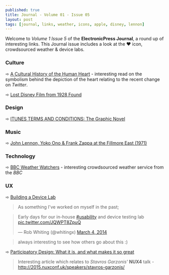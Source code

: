 ```yaml
---
published: true
title: Journal - Volume 01 - Issue 05
layout: post
tags: [journal, links, weather, icons, apple, disney, lennon]
---
```

Welcome to _Volume 1 Issue 5_ of the **ElectronicPress Journal**, a round up of interesting links. This Journal issue includes a look at the ♥️ icon, crowdsourced weather & device labs.

### Culture

➾ [A Cultural History of the Human Heart](http://www.heartsymbol.com/english/index.html) - interesting read on the symbolism behind the depiction of the heart relating to the recent change on _Twitter_.

➾ [Lost Disney Film from 1928 Found](http://www.atlasobscura.com/articles/found-a-disney-film-missing-since-1928)

### Design

➾ [ITUNES TERMS AND CONDITIONS: The Graphic Novel](http://itunestandc.tumblr.com/)

### Music

➾ [John Lennon, Yoko Ono & Frank Zappa at the Fillmore East (1971)](http://www.openculture.com/2015/11/the-night-john-lennon-yoko-ono-jammed-with-frank-zappa-at-the-fillmore-east-1971.html)

### Technology

➾ [BBC Weather Watchers](http://www.bbc.co.uk/blogs/internet/entries/d5b52e9b-ff22-4150-9524-251d146551c7) - interesting crowdsourced weather service from the _BBC_

### UX

➾ [Building a Device Lab](http://www.fivesimplesteps.com/products/building-a-device-lab)

> As something I've worked on myself in the past;

<blockquote class="twitter-tweet" lang="en"><p lang="en" dir="ltr">Early days for our in-house <a href="https://twitter.com/hashtag/usability?src=hash">#usability</a> and device testing lab <a href="http://t.co/JQWPT8ZpuQ">pic.twitter.com/JQWPT8ZpuQ</a></p>&mdash; Rob Whiting (@whitingx) <a href="https://twitter.com/whitingx/status/440820221540966400">March 4, 2014</a></blockquote>
<script async src="//platform.twitter.com/widgets.js" charset="utf-8"></script>

> always interesting to see how others go about this :)

➾ [Participatory Design: What it is, and what makes it so great](http://www.uxpassion.com/blog/participatory-design-what-makes-it-great/)

> Interesting article which relates to _Stavros Garzonis'_ **NUX4** talk - http://2015.nuxconf.uk/speakers/stavros-garzonis/